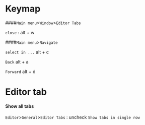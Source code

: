 # Keymap

####`Main menu`>`Window`>`Editor Tabs`

`close` : alt + w


####`Main menu`>`Navigate`

`select in ...` alt + c

`Back` alt + a

`Forward` alt + d

# Editor tab

#### Show all tabs
`Editor`>`General`>`Editor Tabs` : uncheck `Show tabs in single row`
